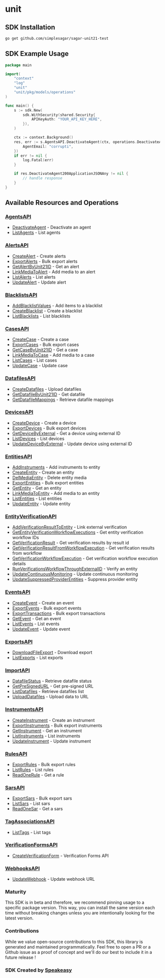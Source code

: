 # unit

<!-- Start SDK Installation -->
## SDK Installation

```bash
go get github.com/simplesagar/sagar-unit21-test
```
<!-- End SDK Installation -->

## SDK Example Usage
<!-- Start SDK Example Usage -->
```go
package main

import(
	"context"
	"log"
	"unit"
	"unit/pkg/models/operations"
)

func main() {
    s := sdk.New(
        sdk.WithSecurity(shared.Security{
            APIKeyAuth: "YOUR_API_KEY_HERE",
        }),
    )

    ctx := context.Background()
    res, err := s.AgentsAPI.DeactivateAgent(ctx, operations.DeactivateAgentRequest{
        AgentEmail: "corrupti",
    })
    if err != nil {
        log.Fatal(err)
    }

    if res.DeactivateAgent200ApplicationJSONAny != nil {
        // handle response
    }
}
```
<!-- End SDK Example Usage -->

<!-- Start SDK Available Operations -->
## Available Resources and Operations


### [AgentsAPI](docs/agentsapi/README.md)

* [DeactivateAgent](docs/agentsapi/README.md#deactivateagent) - Deactivate an agent
* [ListAgents](docs/agentsapi/README.md#listagents) - List agents

### [AlertsAPI](docs/alertsapi/README.md)

* [CreateAlert](docs/alertsapi/README.md#createalert) - Create alerts
* [ExportAlerts](docs/alertsapi/README.md#exportalerts) - Bulk export alerts
* [GetAlertByUnit21ID](docs/alertsapi/README.md#getalertbyunit21id) - Get an alert
* [LinkMediaToAlert](docs/alertsapi/README.md#linkmediatoalert) - Add media to an alert
* [ListAlerts](docs/alertsapi/README.md#listalerts) - List alerts
* [UpdateAlert](docs/alertsapi/README.md#updatealert) - Update alert

### [BlacklistsAPI](docs/blacklistsapi/README.md)

* [AddBlacklistValues](docs/blacklistsapi/README.md#addblacklistvalues) - Add items to a blacklist
* [CreateBlacklist](docs/blacklistsapi/README.md#createblacklist) - Create a blacklist
* [ListBlacklists](docs/blacklistsapi/README.md#listblacklists) - List blacklists

### [CasesAPI](docs/casesapi/README.md)

* [CreateCase](docs/casesapi/README.md#createcase) - Create a case
* [ExportCases](docs/casesapi/README.md#exportcases) - Bulk export cases
* [GetCaseByUnit21ID](docs/casesapi/README.md#getcasebyunit21id) - Get a case
* [LinkMediaToCase](docs/casesapi/README.md#linkmediatocase) - Add media to a case
* [ListCases](docs/casesapi/README.md#listcases) - List cases
* [UpdateCase](docs/casesapi/README.md#updatecase) - Update case

### [DatafilesAPI](docs/datafilesapi/README.md)

* [CreateDatafiles](docs/datafilesapi/README.md#createdatafiles) - Upload datafiles
* [GetDatafileByUnit21ID](docs/datafilesapi/README.md#getdatafilebyunit21id) - Get datafile
* [GetDatafileMappings](docs/datafilesapi/README.md#getdatafilemappings) - Retrieve datafile mappings

### [DevicesAPI](docs/devicesapi/README.md)

* [CreateDevice](docs/devicesapi/README.md#createdevice) - Create a device
* [ExportDevices](docs/devicesapi/README.md#exportdevices) - Bulk export devices
* [GetDeviceByExternal](docs/devicesapi/README.md#getdevicebyexternal) - Get a device using external ID
* [ListDevices](docs/devicesapi/README.md#listdevices) - List devices
* [UpdateDeviceByExternal](docs/devicesapi/README.md#updatedevicebyexternal) - Update device using external ID

### [EntitiesAPI](docs/entitiesapi/README.md)

* [AddInstruments](docs/entitiesapi/README.md#addinstruments) - Add instruments to entity
* [CreateEntity](docs/entitiesapi/README.md#createentity) - Create an entity
* [DelMediaEntity](docs/entitiesapi/README.md#delmediaentity) - Delete entity media
* [ExportEntities](docs/entitiesapi/README.md#exportentities) - Bulk export entities
* [GetEntity](docs/entitiesapi/README.md#getentity) - Get an entity
* [LinkMediaToEntity](docs/entitiesapi/README.md#linkmediatoentity) - Add media to an entity
* [ListEntities](docs/entitiesapi/README.md#listentities) - List entities
* [UpdateEntity](docs/entitiesapi/README.md#updateentity) - Update entity

### [EntityVerificationAPI](docs/entityverificationapi/README.md)

* [AddVerificationResultToEntity](docs/entityverificationapi/README.md#addverificationresulttoentity) - Link external verification
* [GetEntityVerificationWorkflowExecutions](docs/entityverificationapi/README.md#getentityverificationworkflowexecutions) - Get entity verification workflow IDs
* [GetVerificationResult](docs/entityverificationapi/README.md#getverificationresult) - Get verification results by result id
* [GetVerificationResultFromWorkflowExecution](docs/entityverificationapi/README.md#getverificationresultfromworkflowexecution) - Get verification results from workflow
* [GetVerificationWorkflowExecution](docs/entityverificationapi/README.md#getverificationworkflowexecution) - Get verification workflow execution details
* [RunVerificationsWorkflowThroughExternalID](docs/entityverificationapi/README.md#runverificationsworkflowthroughexternalid) - Verify an entity
* [UpdateContinuousMonitoring](docs/entityverificationapi/README.md#updatecontinuousmonitoring) - Update continuous monitoring
* [UpdateSuppressedProviderEntities](docs/entityverificationapi/README.md#updatesuppressedproviderentities) - Suppress provider entity

### [EventsAPI](docs/eventsapi/README.md)

* [CreateEvent](docs/eventsapi/README.md#createevent) - Create an event
* [ExportEvents](docs/eventsapi/README.md#exportevents) - Bulk export events
* [ExportTransactions](docs/eventsapi/README.md#exporttransactions) - Bulk export transactions
* [GetEvent](docs/eventsapi/README.md#getevent) - Get an event
* [ListEvents](docs/eventsapi/README.md#listevents) - List events
* [UpdateEvent](docs/eventsapi/README.md#updateevent) - Update event

### [ExportsAPI](docs/exportsapi/README.md)

* [DownloadFileExport](docs/exportsapi/README.md#downloadfileexport) - Download export
* [ListExports](docs/exportsapi/README.md#listexports) - List exports

### [ImportAPI](docs/importapi/README.md)

* [DatafileStatus](docs/importapi/README.md#datafilestatus) - Retrieve datafile status
* [GetPreSignedURL](docs/importapi/README.md#getpresignedurl) - Get pre-signed URL
* [ListDatafiles](docs/importapi/README.md#listdatafiles) - Retrieve datafiles list
* [UploadDatafiles](docs/importapi/README.md#uploaddatafiles) - Upload data to URL

### [InstrumentsAPI](docs/instrumentsapi/README.md)

* [CreateInstrument](docs/instrumentsapi/README.md#createinstrument) - Create an instrument
* [ExportInstruments](docs/instrumentsapi/README.md#exportinstruments) - Bulk export instruments
* [GetInstrument](docs/instrumentsapi/README.md#getinstrument) - Get an instrument
* [ListInstruments](docs/instrumentsapi/README.md#listinstruments) - List instruments
* [UpdateInstrument](docs/instrumentsapi/README.md#updateinstrument) - Update instrument

### [RulesAPI](docs/rulesapi/README.md)

* [ExportRules](docs/rulesapi/README.md#exportrules) - Bulk export rules
* [ListRules](docs/rulesapi/README.md#listrules) - List rules
* [ReadOneRule](docs/rulesapi/README.md#readonerule) - Get a rule

### [SarsAPI](docs/sarsapi/README.md)

* [ExportSars](docs/sarsapi/README.md#exportsars) - Bulk export sars
* [ListSars](docs/sarsapi/README.md#listsars) - List sars
* [ReadOneSar](docs/sarsapi/README.md#readonesar) - Get a sars

### [TagAssociationsAPI](docs/tagassociationsapi/README.md)

* [ListTags](docs/tagassociationsapi/README.md#listtags) - List tags

### [VerificationFormsAPI](docs/verificationformsapi/README.md)

* [CreateVerificationForm](docs/verificationformsapi/README.md#createverificationform) - Verification Forms API

### [WebhooksAPI](docs/webhooksapi/README.md)

* [UpdateWebhook](docs/webhooksapi/README.md#updatewebhook) - Update webhook URL
<!-- End SDK Available Operations -->

### Maturity

This SDK is in beta and therefore, we recommend pinning usage to a specific package version.
This way, you can install the same version each time without breaking changes unless you are intentionally
looking for the latest version.

### Contributions

While we value open-source contributions to this SDK, this library is generated and maintained programmatically.
Feel free to open a PR or a Github issue as a proof of concept and we'll do our best to include it in a future release !

### SDK Created by [Speakeasy](https://docs.speakeasyapi.dev/docs/using-speakeasy/client-sdks)
